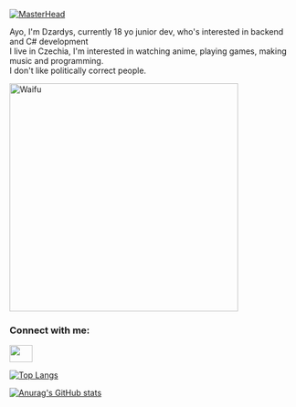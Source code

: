 [![MasterHead](http://www.dzardys.site/githeader.png)](https://github.com/Dzardys)


Ayo, I'm Dzardys, currently 18 yo junior dev, who's interested in backend and C# development<br>
I live in Czechia, I'm interested in watching anime, playing games, making music and programming.<br>
I don't like politically correct people.

<img align="center" alt="Waifu" width="400" src="https://c.tenor.com/l7PZ-vCq4FsAAAAC/rias-gremory-highschool-dxd.gif">

<h3 align="left">Connect with me:</h3>
<p align="left">
<a href="https://www.instagram.com/dzardys_/" target="blank"><img align="center" src="https://cdn.jsdelivr.net/npm/simple-icons@3.0.1/icons/instagram.svg" alt="" height="30" width="40" /></a>
</p>

[![Top Langs](https://github-readme-stats.vercel.app/api/top-langs/?username=Dzardys&layout=compact)](https://github.com/anuraghazra/github-readme-stats)

[![Anurag's GitHub stats](https://github-readme-stats.vercel.app/api?username=Dzardys&theme=dark)](https://github.com/anuraghazra/github-readme-stats)
